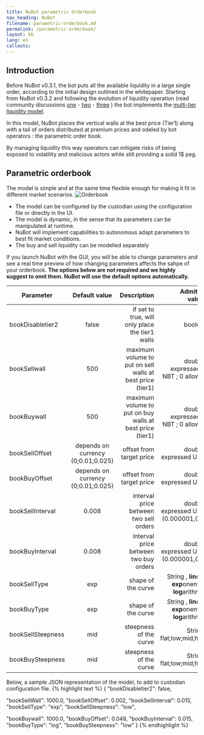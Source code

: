 ```yaml
---
title: NuBot parametric Orderbook
nav_heading: NuBot
filename: parametric-orderbook.md
permalink: /parametric-orderbook/
layout: kb
lang: en
callouts:
---
```

## Introduction

Before NuBot v0.3.1, the bot puts all the available liquidity in a large single order, according to the initial design outlined in the whitepaper. Starting from NuBot v0.3.2 and following the evolution of liquidity operation (read community discussions  [one](https://discuss.nubits.com/t/finalized-evolution-of-liquidity-operations/618) - [two](https://discuss.nubits.com/t/nubits-trading-walls-design-features-and-the-improvements-chinese/1066) - [three](https://discuss.nubits.com/t/closed-motion-to-cease-shareholder-funded-nbt-ppc-operations/702) ) the bot implements the [multi-tier liquidity model](https://docs.nubits.com/nubits-liquidity/). 

In this model, NuBot places the vertical walls at the best price (Tier1) along with a tail of orders distributed at premium prices and odeled by bot operators : the parametric order book.  

By managing liquidity this way operators can mitigate risks of being exposed to volatility and malicious actors while still providing a solid 1$ peg.

## Parametric orderbook

The model is simple and at the same time flexible enough for making it fit in different market scenarios. 
![Orderbook](https://bitbucket.org/repo/ordrAX/images/2225183234-Screen%20Shot%202015-08-06%20at%2012.23.49.png)



 - The model can be configured by the custodian using the configuration file or directly in the UI.
 - The model is dynamic, in the sense that its parameters can be manipulated at runtime.
 - NuBot will implement capabilities to autonomous adapt parameters to best fit market conditions.
 - The buy and sell liquidity can be modelled separately

If you launch NuBot with the GUI, you will be able to change parameters and see a real time preview of how changing parameters affects the sahpe of your orderbook.
**The options below are not required and we highly suggest to omit them. NuBot will use the default options automatically.**

| Parameter      |  Default value  |  Description  |   Admitted values  | 
| ------------- |:-------------:| -------------:| -------------:| 
| bookDisabletier2 | false | if set to true, will only place the tier1 walls  |  boolean |
| bookSellwall | 500 | maximum volume to put on sell walls at best price (tier1) |  double , expressed in NBT ; 0 allowed |
| bookBuywall | 500 | maximum volume to put on buy walls at best price (tier1) |  double , expressed in NBT ; 0 allowed |
| bookSellOffset | depends on currency (0;0.01;0.025) | offset from target price  |  double , expressed USD.  |
| bookBuyOffset | depends on currency (0;0.01;0.025) |  offset from target price  |  double , expressed USD.  |
| bookSellInterval | 0.008 |  interval price between two sell orders  |  double , expressed USD. (0.000001,0.3)  |
| bookBuyInterval | 0.008 |  interval price between two buy orders  |  double , expressed USD. (0.000001,0.3) |
| bookSellType | exp | shape of the curve  |  String , **lin**ear; **exp**onential; **log**arithmic;  |
| bookBuyType | exp | shape of the curve  |  String , **lin**ear; **exp**onential; **log**arithmic; |
| bookSellSteepness | mid | steepness of the curve  |  String , flat;low;mid;high |
| bookBuySteepness | mid | steepness of the curve  |  String , flat;low;mid;high  |



Below, a sample JSON representation of the model, to add to custodian configuration file. 
{% highlight text %}
{
  "bookDisabletier2": false,
  
  "bookSellWall": 1000.0,
  "bookSellOffset": 0.002,
  "bookSellInterval": 0.015,
  "bookSellType": "exp",
  "bookSellSteepness": "low",

  "bookBuywall": 1000.0,
  "bookBuyOffset": 0.048,
  "bookBuyInterval": 0.015,
  "bookBuyType": "log",
  "bookBuySteepness": "low"
}
{% endhighlight %}
